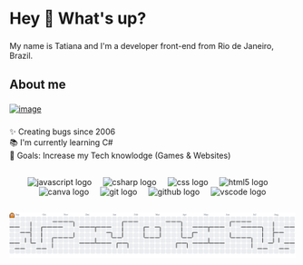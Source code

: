 <h1 align="left">Hey 👋 What's up?</h1>

###

<p align="left">My name is Tatiana and I'm a developer front-end from Rio de Janeiro, Brazil.</p>

###

<h2 align="left">About me</h2>

###

<div align="left">
  <a href="https://www.linkedin.com/in/tatiana-nasc/">
  <img width="40" height="42" alt="image" src="https://github.com/user-attachments/assets/5f403854-e4b8-40a4-ae8b-6c90fb965447" />
  </a>
</div>

###

<p align="left">✨ Creating bugs since 2006<br>📚 I'm currently learning C#<br>🎯 Goals: Increase my Tech knowlodge (Games & Websites)</p>

###

<h2 align="center"></h2>

###

<div align="center">
  <img src="https://cdn.jsdelivr.net/gh/devicons/devicon/icons/javascript/javascript-original.svg" height="40" alt="javascript logo"  />
  <img width="12" />
  <img src="https://cdn.jsdelivr.net/gh/devicons/devicon/icons/csharp/csharp-original.svg" height="40" alt="csharp logo"  />
  <img width="12" />
  <img src="https://cdn.jsdelivr.net/gh/devicons/devicon/icons/css3/css3-original.svg" height="40" alt="css logo"  />
  <img width="12" />
  <img src="https://cdn.jsdelivr.net/gh/devicons/devicon/icons/html5/html5-original.svg" height="40" alt="html5 logo"  />
  <img width="12" />
  <img src="https://cdn.jsdelivr.net/gh/devicons/devicon/icons/canva/canva-original.svg" height="40" alt="canva logo"  />
  <img width="12" />
  <img src="https://cdn.jsdelivr.net/gh/devicons/devicon/icons/git/git-original.svg" height="40" alt="git logo"  />
  <img width="12" />
  <img src="https://skillicons.dev/icons?i=github" height="40" alt="github logo"  />
  <img width="12" />
  <img src="https://skillicons.dev/icons?i=vscode" height="40" alt="vscode logo"  />
</div>

###

<h2 align="center"></h2>

###

<picture>
  <source media="(prefers-color-scheme: light)" srcset="https://raw.githubusercontent.com/TatianaNascimentoDev/TatianaNascimentoDev/output/pacman-contribution-graph-dark.svg">
  <source media="(prefers-color-scheme: dark)" srcset="https://raw.githubusercontent.com/TatianaNascimentoDev/TatianaNascimentoDev/output/pacman-contribution-graph.svg">
  <img alt="pacman contribution graph" src="https://raw.githubusercontent.com/TatianaNascimentoDev/TatianaNascimentoDev/output/pacman-contribution-graph.svg">
</picture>

###
